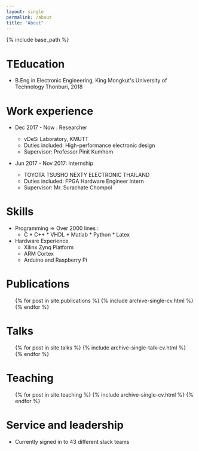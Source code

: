 ```yaml
---
layout: single
permalink: /about
title: "About"
---
```


{% include base_path %}

TEducation
======
* B.Eng in Electronic Engineering, King Mongkut's University of Technology Thonburi, 2018


Work experience
======
* Dec 2017 - Now : Researcher
  * vDeSi Laboratory, KMUTT
  * Duties included: High-performance electronic design
  * Supervisor: Professor Pinit Kumhom

* Jun 2017 - Nov 2017: Internship
  * TOYOTA TSUSHO NEXTY ELECTRONIC THAILAND
  * Duties included: FPGA Hardware Engineer Intern
  * Supervisor: Mr. Surachate Chompol
  
Skills
======
* Programming => Over 2000 lines :
  * C * C++ * VHDL * Matlab * Python * Latex 
* Hardware Experience
  * Xilinx Zynq Platform
  * ARM Cortex
  * Arduino and Raspberry Pi

Publications
======
  <ul>{% for post in site.publications %}
    {% include archive-single-cv.html %}
  {% endfor %}</ul>
  
Talks
======
  <ul>{% for post in site.talks %}
    {% include archive-single-talk-cv.html %}
  {% endfor %}</ul>
  
Teaching
======
  <ul>{% for post in site.teaching %}
    {% include archive-single-cv.html %}
  {% endfor %}</ul>
  
Service and leadership
======
* Currently signed in to 43 different slack teams